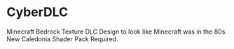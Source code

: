 # CyberDLC
Minecraft Bedrock Texture DLC Design to look like Minecraft was in the 80s. New Caledonia Shader Pack Required.
